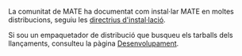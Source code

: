<!--
.. link:
.. description:
.. tags: 
.. date: 2012-04-17 06:32:31
.. title: Instal·lació
.. slug: install
-->

La comunitat de MATE ha documentat com instal·lar MATE en moltes distribucions,
seguiu les [directrius d'instal·lació](https://wiki.mate-desktop.org/#!pages/download.md).

Si sou un empaquetador de distribució que busqueu els tarballs dels llançaments,
consulteu la pàgina [Desenvolupament](/development/).
